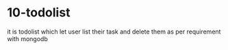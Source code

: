 # 10-todolist
it is todolist which let user list their task and delete them as per requirement with mongodb
